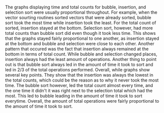 The graphs displaying time and total counts for bubble, insertion, and selection sort were usually proportional throughout. For example, when the vector sourting routines sorted vectors that were already sorted, bubble sort took the most time while insertion took the least. For the total count of sorted, insertion stayed at the bottom. Selection sort, however, had more total counts than bubble sort did even though it took less time. This shows that the graphs stayed fairly proportional to one another, as insertion stayed at the bottom and bubble and selection were close to each other. Another pattern that occured was the fact that insertion always remained at the bottom in terms of total count. While bubble and selection changed places, insertion always had the least amount of operations. Another thing to point out is that bubble sort always led in the amount of time it took to sort and led in 2/3 of the total operations performed. Overall, while graphs show several key points. They show that the insertion was always the lowest in the total counts, which could be the reason as to why it never took the most time. The bubble sort however, led the total count almost every time, and the one time it didn't it was right next to the selection total which had the most. This led to bubble leading in the amount of time it took to sort everytime. Overall, the amount of total operations were fairly proportional to the amount of time it took to sort.